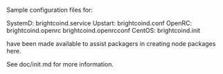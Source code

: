 Sample configuration files for:

SystemD: brightcoind.service
Upstart: brightcoind.conf
OpenRC:  brightcoind.openrc
         brightcoind.openrcconf
CentOS:  brightcoind.init

have been made available to assist packagers in creating node packages here.

See doc/init.md for more information.
